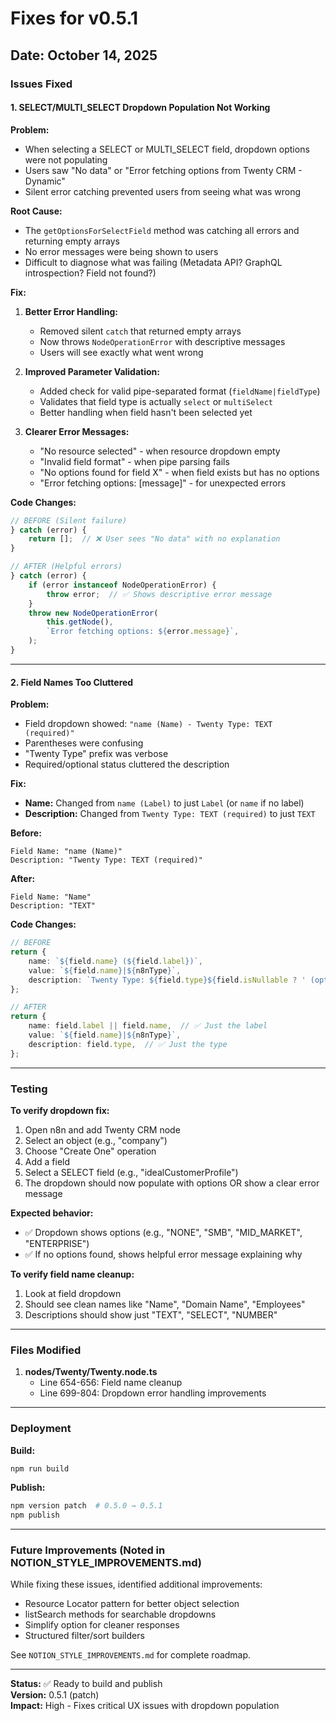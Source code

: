 # Fixes for v0.5.1

## Date: October 14, 2025

### Issues Fixed

#### 1. **SELECT/MULTI_SELECT Dropdown Population Not Working**

**Problem:**
- When selecting a SELECT or MULTI_SELECT field, dropdown options were not populating
- Users saw "No data" or "Error fetching options from Twenty CRM - Dynamic"
- Silent error catching prevented users from seeing what was wrong

**Root Cause:**
- The `getOptionsForSelectField` method was catching all errors and returning empty arrays
- No error messages were being shown to users
- Difficult to diagnose what was failing (Metadata API? GraphQL introspection? Field not found?)

**Fix:**
1. **Better Error Handling:**
   - Removed silent `catch` that returned empty arrays
   - Now throws `NodeOperationError` with descriptive messages
   - Users will see exactly what went wrong

2. **Improved Parameter Validation:**
   - Added check for valid pipe-separated format (`fieldName|fieldType`)
   - Validates that field type is actually `select` or `multiSelect`
   - Better handling when field hasn't been selected yet

3. **Clearer Error Messages:**
   - "No resource selected" - when resource dropdown empty
   - "Invalid field format" - when pipe parsing fails
   - "No options found for field X" - when field exists but has no options
   - "Error fetching options: [message]" - for unexpected errors

**Code Changes:**
```typescript
// BEFORE (Silent failure)
} catch (error) {
    return [];  // ❌ User sees "No data" with no explanation
}

// AFTER (Helpful errors)
} catch (error) {
    if (error instanceof NodeOperationError) {
        throw error;  // ✅ Shows descriptive error message
    }
    throw new NodeOperationError(
        this.getNode(),
        `Error fetching options: ${error.message}`,
    );
}
```

---

#### 2. **Field Names Too Cluttered**

**Problem:**
- Field dropdown showed: `"name (Name) - Twenty Type: TEXT (required)"`
- Parentheses were confusing
- "Twenty Type" prefix was verbose
- Required/optional status cluttered the description

**Fix:**
- **Name:** Changed from `name (Label)` to just `Label` (or `name` if no label)
- **Description:** Changed from `Twenty Type: TEXT (required)` to just `TEXT`

**Before:**
```
Field Name: "name (Name)"
Description: "Twenty Type: TEXT (required)"
```

**After:**
```
Field Name: "Name"
Description: "TEXT"
```

**Code Changes:**
```typescript
// BEFORE
return {
    name: `${field.name} (${field.label})`,
    value: `${field.name}|${n8nType}`,
    description: `Twenty Type: ${field.type}${field.isNullable ? ' (optional)' : ' (required)'}`,
};

// AFTER
return {
    name: field.label || field.name,  // ✅ Just the label
    value: `${field.name}|${n8nType}`,
    description: field.type,  // ✅ Just the type
};
```

---

### Testing

**To verify dropdown fix:**
1. Open n8n and add Twenty CRM node
2. Select an object (e.g., "company")
3. Choose "Create One" operation
4. Add a field
5. Select a SELECT field (e.g., "idealCustomerProfile")
6. The dropdown should now populate with options OR show a clear error message

**Expected behavior:**
- ✅ Dropdown shows options (e.g., "NONE", "SMB", "MID_MARKET", "ENTERPRISE")
- ✅ If no options found, shows helpful error message explaining why

**To verify field name cleanup:**
1. Look at field dropdown
2. Should see clean names like "Name", "Domain Name", "Employees"
3. Descriptions should show just "TEXT", "SELECT", "NUMBER"

---

### Files Modified

1. **nodes/Twenty/Twenty.node.ts**
   - Line 654-656: Field name cleanup
   - Line 699-804: Dropdown error handling improvements

---

### Deployment

**Build:**
```bash
npm run build
```

**Publish:**
```bash
npm version patch  # 0.5.0 → 0.5.1
npm publish
```

---

### Future Improvements (Noted in NOTION_STYLE_IMPROVEMENTS.md)

While fixing these issues, identified additional improvements:
- Resource Locator pattern for better object selection
- listSearch methods for searchable dropdowns
- Simplify option for cleaner responses
- Structured filter/sort builders

See `NOTION_STYLE_IMPROVEMENTS.md` for complete roadmap.

---

**Status:** ✅ Ready to build and publish  
**Version:** 0.5.1 (patch)  
**Impact:** High - Fixes critical UX issues with dropdown population
